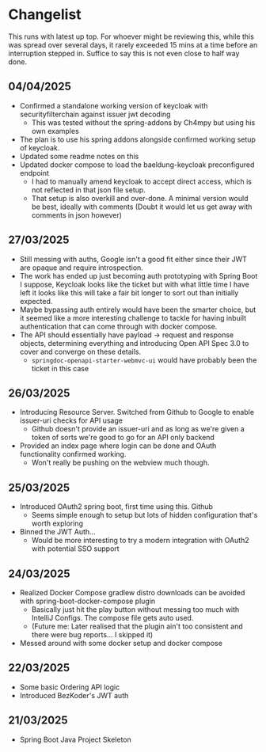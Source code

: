 # Changelist

This runs with latest up top.  For whoever might be reviewing this, while this was spread over several days,
it rarely exceeded 15 mins at a time before an interruption stepped in.  Suffice to say this is not even close to half way done.

## 04/04/2025

- Confirmed a standalone working version of keycloak with securityfilterchain against issuer jwt decoding
  - This was tested without the spring-addons by Ch4mpy but using his own examples
- The plan is to use his spring addons alongside confirmed working setup of keycloak.
- Updated some readme notes on this
- Updated docker compose to load the baeldung-keycloak preconfigured endpoint
  - I had to manually amend keycloak to accept direct access, which is not reflected in that json file setup.
  - That setup is also overkill and over-done.  A minimal version would be best, ideally with comments (Doubt it would let us get away with comments in json however)

## 27/03/2025

- Still messing with auths, Google isn't a good fit either since their JWT are opaque and require introspection.
- The work has ended up just becoming auth prototyping with Spring Boot I suppose, Keycloak looks like the ticket but with what little time I have left it looks like this will take a fair bit longer to sort out than initially expected.
- Maybe bypassing auth entirely would have been the smarter choice, but it seemed like a more interesting challenge to tackle for having inbuilt authentication that can come through with docker compose.
- The API should essentially have payload -> request and response objects, determining everything and introducing Open API Spec 3.0 to cover and converge on these details.
  - `springdoc-openapi-starter-webmvc-ui` would have probably been the ticket in this case

## 26/03/2025

- Introducing Resource Server.  Switched from Github to Google to enable issuer-uri checks for API usage
  - Github doesn't provide an issuer-uri and as long as we're given a token of sorts we're good to go for an API only backend
- Provided an index page where login can be done and OAuth functionality confirmed working.
  - Won't really be pushing on the webview much though.

## 25/03/2025

- Introduced OAuth2 spring boot, first time using this. Github
  - Seems simple enough to setup but lots of hidden configuration that's worth exploring
- Binned the JWT Auth...
  - Would be more interesting to try a modern integration with OAuth2 with potential SSO support

## 24/03/2025

- Realized Docker Compose gradlew distro downloads can be avoided with spring-boot-docker-compose plugin
  - Basically just hit the play button without messing too much with IntelliJ Configs.  The compose file gets auto used.
  - (Future me: Later realised that the plugin ain't too consistent and there were bug reports... I skipped it)
- Messed around with some docker setup and docker compose

## 22/03/2025

- Some basic Ordering API logic
- Introduced BezKoder's JWT auth

## 21/03/2025

- Spring Boot Java Project Skeleton